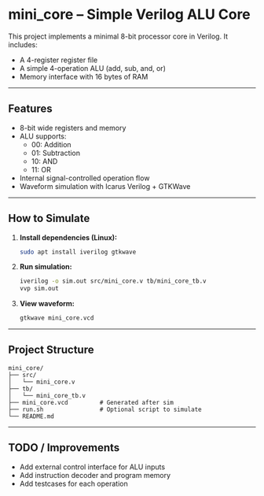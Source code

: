 
# mini_core – Simple Verilog ALU Core

This project implements a minimal 8-bit processor core in Verilog. It includes:
- A 4-register register file
- A simple 4-operation ALU (add, sub, and, or)
- Memory interface with 16 bytes of RAM

---

##  Features

- 8-bit wide registers and memory
- ALU supports: 
  - 00: Addition
  - 01: Subtraction
  - 10: AND
  - 11: OR
- Internal signal-controlled operation flow
- Waveform simulation with Icarus Verilog + GTKWave

---

##  How to Simulate

1. **Install dependencies (Linux):**
   ```bash
   sudo apt install iverilog gtkwave
   ```

2. **Run simulation:**
   ```bash
   iverilog -o sim.out src/mini_core.v tb/mini_core_tb.v
   vvp sim.out
   ```

3. **View waveform:**
   ```bash
   gtkwave mini_core.vcd
   ```

---

##  Project Structure

```
mini_core/
├── src/
│   └── mini_core.v
├── tb/
│   └── mini_core_tb.v
├── mini_core.vcd         # Generated after sim
├── run.sh                # Optional script to simulate
└── README.md
```

---

## TODO / Improvements

- Add external control interface for ALU inputs
- Add instruction decoder and program memory
- Add testcases for each operation
